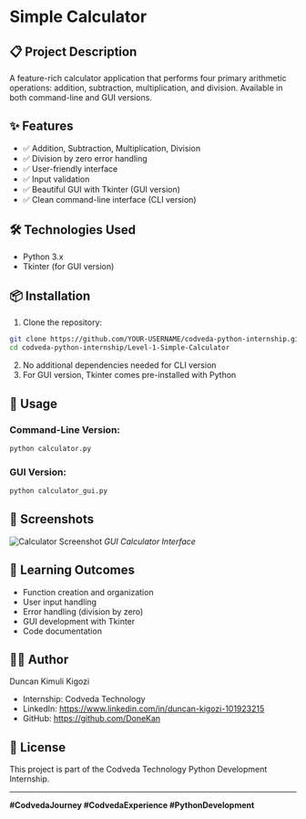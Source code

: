 
# Simple Calculator

## 📋 Project Description
A feature-rich calculator application that performs four primary arithmetic operations: addition, subtraction, multiplication, and division. Available in both command-line and GUI versions.

## ✨ Features
- ✅ Addition, Subtraction, Multiplication, Division
- ✅ Division by zero error handling
- ✅ User-friendly interface
- ✅ Input validation
- ✅ Beautiful GUI with Tkinter (GUI version)
- ✅ Clean command-line interface (CLI version)

## 🛠️ Technologies Used
- Python 3.x
- Tkinter (for GUI version)

## 📦 Installation

1. Clone the repository:
```bash
git clone https://github.com/YOUR-USERNAME/codveda-python-internship.git
cd codveda-python-internship/Level-1-Simple-Calculator
```

2. No additional dependencies needed for CLI version
3. For GUI version, Tkinter comes pre-installed with Python

## 🚀 Usage

### Command-Line Version:
```bash
python calculator.py
```

### GUI Version:
```bash
python calculator_gui.py
```

## 📸 Screenshots
![Calculator Screenshot](screenshot.png)
*GUI Calculator Interface*

## 🎯 Learning Outcomes
- Function creation and organization
- User input handling
- Error handling (division by zero)
- GUI development with Tkinter
- Code documentation

## 👨‍💻 Author
Duncan Kimuli Kigozi 
- Internship: Codveda Technology
- LinkedIn: https://www.linkedin.com/in/duncan-kigozi-101923215
- GitHub: https://github.com/DoneKan

## 📝 License
This project is part of the Codveda Technology Python Development Internship.

---

**#CodvedaJourney #CodvedaExperience #PythonDevelopment**
